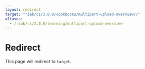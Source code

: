 ```yaml
---
layout: redirect
target: "riak/cs/3.0.0/cookbooks/multipart-upload-overview//"
aliases:
  - /riak/cs/3.0.0/learning/multipart-upload-overview
---
```


# Redirect

This page will redirect to `target`.
